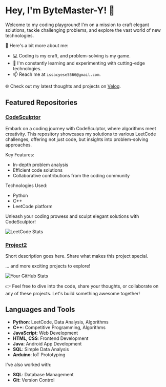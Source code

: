 # Hey, I'm ByteMaster-Y! 👋

Welcome to my coding playground! I'm on a mission to craft elegant solutions, tackle challenging problems, and explore the vast world of new technologies.

🚀 Here's a bit more about me:

- 💻 Coding is my craft, and problem-solving is my game.
- 🌱 I'm constantly learning and experimenting with cutting-edge technologies.
- 📫 Reach me at `issacyese5566@gmail.com`.

🌐 Check out my latest thoughts and projects on [Velog](https://velog.io/@ysinfrance/posts).

## Featured Repositories

### [CodeSculptor](https://github.com/ByteMaster-Y/leetcode_hub)

Embark on a coding journey with CodeSculptor, where algorithms meet creativity. This repository showcases my solutions to various LeetCode challenges, offering not just code, but insights into problem-solving approaches.

Key Features:
- In-depth problem analysis
- Efficient code solutions
- Collaborative contributions from the coding community

Technologies Used:
- Python
- C++
- LeetCode platform

Unleash your coding prowess and sculpt elegant solutions with CodeSculptor!
<!-- LeetCode Stats -->
![LeetCode Stats](https://leetcode-stats.vercel.app/api?username=ByteMaster-Y)

### [Project2](link-to-repo)
Short description goes here. Share what makes this project special.

... and more exciting projects to explore!

<!-- GitHub Stats -->
![Your GitHub Stats](https://github-readme-stats.vercel.app/api?username=ByteMaster-Y&show_icons=true&theme=radical)

👉 Feel free to dive into the code, share your thoughts, or collaborate on any of these projects. Let's build something awesome together!

## Languages and Tools

- **Python**: LeetCode, Data Analysis, Algorithms
- **C++**: Competitive Programming, Algorithms
- **JavaScript**: Web Development
- **HTML, CSS**: Frontend Development
- **Java**: Android App Development
- **SQL**: Simple Data Analysis
- **Arduino**: IoT Prototyping

I've also worked with:

- **SQL**: Database Management
- **Git**: Version Control
